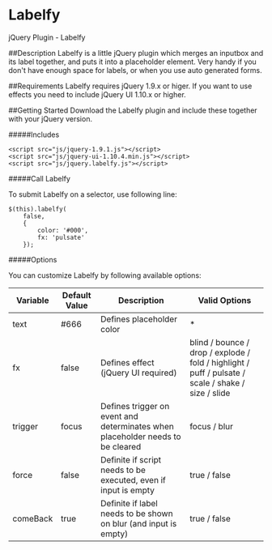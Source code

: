 Labelfy
=======

jQuery Plugin - Labelfy

##Description
Labelfy is a little jQuery plugin which merges an inputbox and its label together, and puts it into a placeholder element. Very handy if you don't have enough space for labels, or when you use auto generated forms.

##Requirements
Labelfy requires jQuery 1.9.x or higer. If you want to use effects you need to include jQuery UI 1.10.x or higher.

##Getting Started
Download the Labelfy plugin and include these together with your jQuery version.

#####Includes
`````
<script src="js/jquery-1.9.1.js"></script>
<script src="js/jquery-ui-1.10.4.min.js"></script>
<script src="js/jquery.labelfy.js"></script>
`````

#####Call Labelfy

To submit Labelfy on a selector, use following line:
`````
$(this).labelfy(
    false, 
    {
        color: '#000',
        fx: 'pulsate'
    });
`````
#####Options

You can customize Labelfy by following available options:

<table>
<thead>
        <tr>
            <th>Variable</th>
            <th>Default Value</th>
            <th>Description</th>
            <th>Valid Options</th>
        </tr>
    </thead>
    <tbody>
        <tr>
            <td>text</td>
            <td>#666</td>
            <td>Defines placeholder color</td>
            <td>*</td>
        </tr>
        <tr>
            <td>fx</td>
            <td>false</td>
            <td>Defines effect (jQuery UI required)</td>
            <td>blind / bounce / drop / explode / fold / highlight / puff / pulsate / scale / shake / size / slide</td>
        </tr>
        <tr>
            <td>trigger</td>
            <td>focus</td>
            <td>Defines trigger on event and determinates when placeholder needs to be cleared</td>
            <td>focus / blur</td>
        </tr>
        <tr>
            <td>force</td>
            <td>false</td>
            <td>Definite if script needs to be executed, even if input is empty</td>
            <td>true / false</td>
        </tr>
        <tr>
            <td>comeBack</td>
            <td>true</td>
            <td>Definite if label needs to be shown on blur (and input is empty)</td>
            <td>true / false</td>
        </tr>
    </tbody>
</table>
